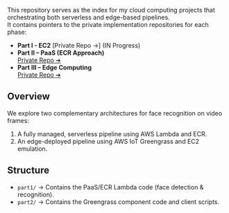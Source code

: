 This repository serves as the index for my cloud computing projects that  orchestrating both serverless and edge-based pipelines.  
It contains pointers to the private implementation repositories for each phase:

- **Part I - EC2**
  [Private Repo ->] (IN Progress)
- **Part II – PaaS (ECR Approach)**  
  [Private Repo ➔](https://github.com/rnolas96/cloud-computing-lambda)  
- **Part III – Edge Computing**  
  [Private Repo ➔](https://github.com/rnolas96/cloud-computing-edge)  

## Overview
We explore two complementary architectures for face recognition on video frames:
1. A fully managed, serverless pipeline using AWS Lambda and ECR.  
2. An edge-deployed pipeline using AWS IoT Greengrass and EC2 emulation.  

## Structure
- `part1/` → Contains the PaaS/ECR Lambda code (face detection & recognition).  
- `part2/` → Contains the Greengrass component code and client scripts.  
